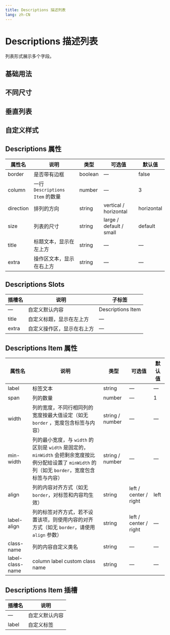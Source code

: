 ```yaml
---
title: Descriptions 描述列表
lang: zh-CN
---
```


# Descriptions 描述列表

列表形式展示多个字段。

## 基础用法

<code src="./basic-usage.tsx"></code>

## 不同尺寸

<code src="./sizes.tsx"></code>

## 垂直列表

<code src="./vertical-list.tsx"></code>

## 自定义样式

<code src="./customized-style.tsx"></code>

## Descriptions 属性

| 属性名    | 说明                            | 类型    | 可选值                  | 默认值     |
| --------- | ------------------------------- | ------- | ----------------------- | ---------- |
| border    | 是否带有边框                    | boolean | —                       | false      |
| column    | 一行 `Descriptions Item` 的数量 | number  | —                       | 3          |
| direction | 排列的方向                      | string  | vertical / horizontal   | horizontal |
| size      | 列表的尺寸                      | string  | large / default / small | default    |
| title     | 标题文本，显示在左上方          | string  | —                       | —          |
| extra     | 操作区文本，显示在右上方        | string  | —                       | —          |

## Descriptions Slots

| 插槽名 | 说明                       | 子标签            |
| ------ | -------------------------- | ----------------- |
| —      | 自定义默认内容             | Descriptions Item |
| title  | 自定义标题，显示在左上方   | —                 |
| extra  | 自定义操作区，显示在右上方 | —                 |

## Descriptions Item 属性

| 属性名           | 说明                                                                                                                                               | 类型            | 可选值                | 默认值 |
| ---------------- | -------------------------------------------------------------------------------------------------------------------------------------------------- | --------------- | --------------------- | ------ |
| label            | 标签文本                                                                                                                                           | string          | —                     | —      |
| span             | 列的数量                                                                                                                                           | number          | —                     | 1      |
| width            | 列的宽度，不同行相同列的宽度按最大值设定（如无 `border` ，宽度包含标签与内容）                                                                     | string / number | —                     | —      |
| min-width        | 列的最小宽度，与 `width` 的区别是 `width` 是固定的，`minWidth` 会把剩余宽度按比例分配给设置了 `minWidth` 的列（如无 `border`，宽度包含标签与内容） | string / number | —                     | —      |
| align            | 列的内容对齐方式（如无 `border`，对标签和内容均生效）                                                                                              | string          | left / center / right | left   |
| label-align      | 列的标签对齐方式，若不设置该项，则使用内容的对齐方式（如无 `border`，请使用 `align` 参数）                                                         | string          | left / center / right | —      |
| class-name       | 列的内容自定义类名                                                                                                                                 | string          | —                     | —      |
| label-class-name | column label custom class name                                                                                                                     | string          | —                     | —      |

## Descriptions Item 插槽

| 插槽名 | 说明           |
| ------ | -------------- |
| —      | 自定义默认内容 |
| label  | 自定义标签     |
